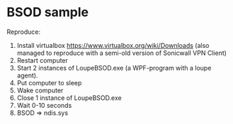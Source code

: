 BSOD sample
===========

Reproduce:
1. Install virtualbox https://www.virtualbox.org/wiki/Downloads (also managed to reproduce with a semi-old version of Sonicwall VPN Client)
2. Restart computer
3. Start 2 instances of LoupeBSOD.exe (a WPF-program with a loupe agent).
4. Put computer to sleep
5. Wake computer
6. Close 1 instance of LoupeBSOD.exe
7. Wait 0-10 seconds
8. BSOD => ndis.sys

